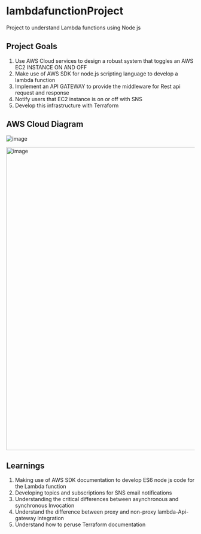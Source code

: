 # lambdafunctionProject
Project to understand Lambda functions using Node js

## Project Goals
1) Use AWS Cloud services to design a robust system that toggles an AWS EC2 INSTANCE ON AND OFF
2) Make use of AWS SDK for node.js scripting language to develop a lambda function
3) Implement an API GATEWAY to provide the middleware for Rest api request and response
4) Notify users that EC2 instance is on or off with SNS
5) Develop this infrastructure with Terraform

## AWS Cloud Diagram

![image](https://github.com/leoimewore/lambdafunctionProject/assets/95531716/049f5399-edb6-4f5b-ae05-7b180f25ee9e)

<img width="810" alt="image" src="https://github.com/leoimewore/lambdafunctionProject/assets/95531716/758dd11c-c6fd-460f-b8af-6b45b865f6d6">



## Learnings

1) Making use of AWS SDK documentation to develop ES6 node js code  for the Lambda function
2) Developing topics and subscriptions for SNS email notifications
3) Understanding the critical differences between asynchronous and synchronous Invocation
4) Understand the difference between proxy and non-proxy lambda-Api-gateway integration
5) Understand how to peruse Terraform documentation

